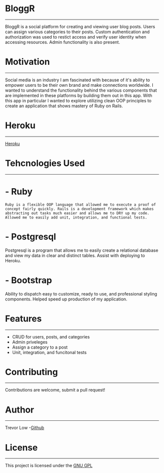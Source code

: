 # BloggR
---
BloggR is a social platform for creating and viewing user blog posts. Users can assign various categories to their posts. Custom authentication and authorization was used to restict access and verify user identity when accessing resources. Admin functionality is also present.

# Motivation
---
Social media is an industry I am fascinated with because of it's ability to empower users to be their own brand and make connections worldwide. I wanted to understand the functionality behind the various components that are implemented in these platforms by building them out in this app. With this app in particular I wanted to explore utilizing clean OOP principles to create an application that shows mastery of Ruby on Rails. 

# Heroku 
---
[Heroku](https://alpha-blog-t.herokuapp.com)

# Tehcnologies Used
---
# - Ruby
    Ruby is a flexible OOP language that allowed me to execute a proof of concept fairly quickly. Rails is a development framework which makes abstracting out tasks much easier and allows me to DRY up my code. Allowed me to easily add unit, integration, and functional tests.

# - Postgresql
  Postgresql is a program that allows me to easily create a relational database and view my data in clear and distinct tables. Assist with deploying to Heroku.

# - Bootstrap
  Ability to dispatch easy to customize, ready to use, and professional styling components. Helped speed up production of my application.


# Features
---
- CRUD for users, posts, and categories 
- Admin priveleges 
- Assign a category to a post
- Unit, integration, and funcitonal tests

# Contributing
---
Contributions are welcome, submit a pull request!

# Author
---
Trevor Low -[Github](https://github.com/tklow94?tab=repositories)

# License 
---
This project is licensed under the [GNU GPL](https://www.gnu.org/licenses/gpl-3.0.en.html)


